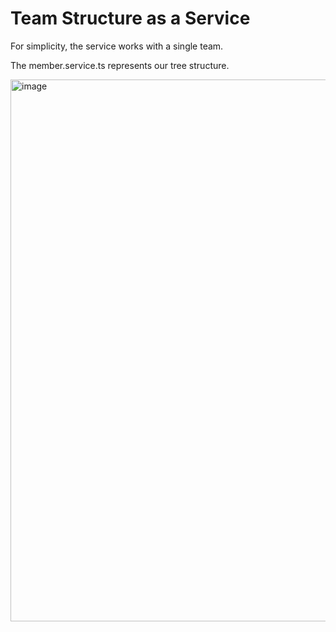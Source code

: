 # Team Structure as a Service

For simplicity, the service works with a single team.

The member.service.ts represents our tree structure.

<img width="867" alt="image" src="https://user-images.githubusercontent.com/9366962/184987597-ffc757bd-330a-49dc-8d64-f782f42cb19f.png">
